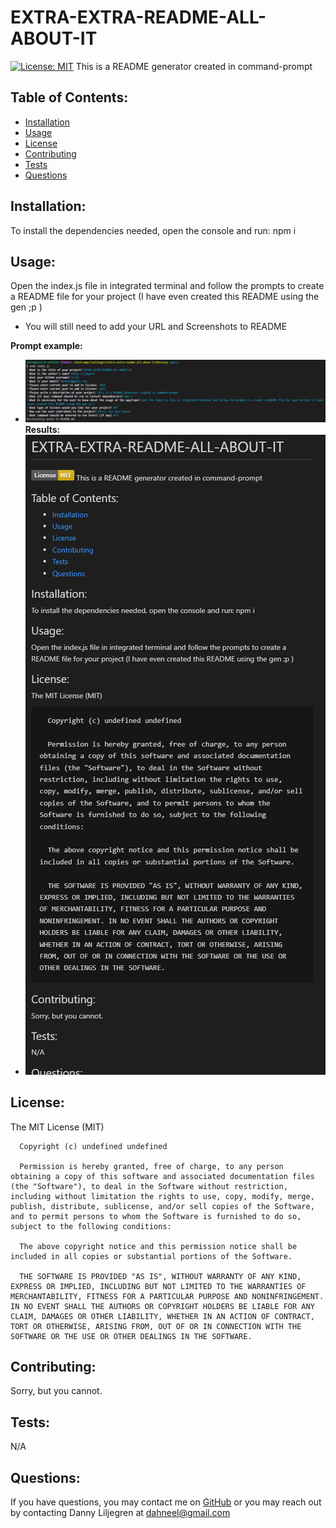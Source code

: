 # EXTRA-EXTRA-README-ALL-ABOUT-IT
  [![License: MIT](https://img.shields.io/badge/License-MIT-yellow.svg)](https://opensource.org/licenses/MIT)
  This is a README generator created in command-prompt
  ## Table of Contents:
  * [Installation](#installation)
  * [Usage](#usage)
  * [License](#license)
  * [Contributing](#contributing)
  * [Tests](#tests)
  * [Questions](#questions)
  ## Installation:
  To install the dependencies needed, open the console and run:
  npm i
  ## Usage:

  Open the index.js file in integrated terminal and follow the prompts to create a README file for your project (I have even created this README using the gen ;p )
  - You will still need to add your URL and Screenshots to README

  **Prompt example:**
  * ![prompt example](./Develop/utils/images/commandREADME.png)
  **Results:**
  * ![results](./Develop/utils/images/READMEresults.png)

  ## License:
  The MIT License (MIT)

      Copyright (c) undefined undefined
      
      Permission is hereby granted, free of charge, to any person obtaining a copy of this software and associated documentation files (the "Software"), to deal in the Software without restriction, including without limitation the rights to use, copy, modify, merge, publish, distribute, sublicense, and/or sell copies of the Software, and to permit persons to whom the Software is furnished to do so, subject to the following conditions:
      
      The above copyright notice and this permission notice shall be included in all copies or substantial portions of the Software.
      
      THE SOFTWARE IS PROVIDED "AS IS", WITHOUT WARRANTY OF ANY KIND, EXPRESS OR IMPLIED, INCLUDING BUT NOT LIMITED TO THE WARRANTIES OF MERCHANTABILITY, FITNESS FOR A PARTICULAR PURPOSE AND NONINFRINGEMENT. IN NO EVENT SHALL THE AUTHORS OR COPYRIGHT HOLDERS BE LIABLE FOR ANY CLAIM, DAMAGES OR OTHER LIABILITY, WHETHER IN AN ACTION OF CONTRACT, TORT OR OTHERWISE, ARISING FROM, OUT OF OR IN CONNECTION WITH THE SOFTWARE OR THE USE OR OTHER DEALINGS IN THE SOFTWARE.
  ## Contributing:
  Sorry, but you cannot.
  ## Tests:
  N/A
  ## Questions:
  If you have questions, you may contact me on [GitHub](https://github.com/d-lil) or you may reach out by contacting Danny Liljegren at dahneel@gmail.com

